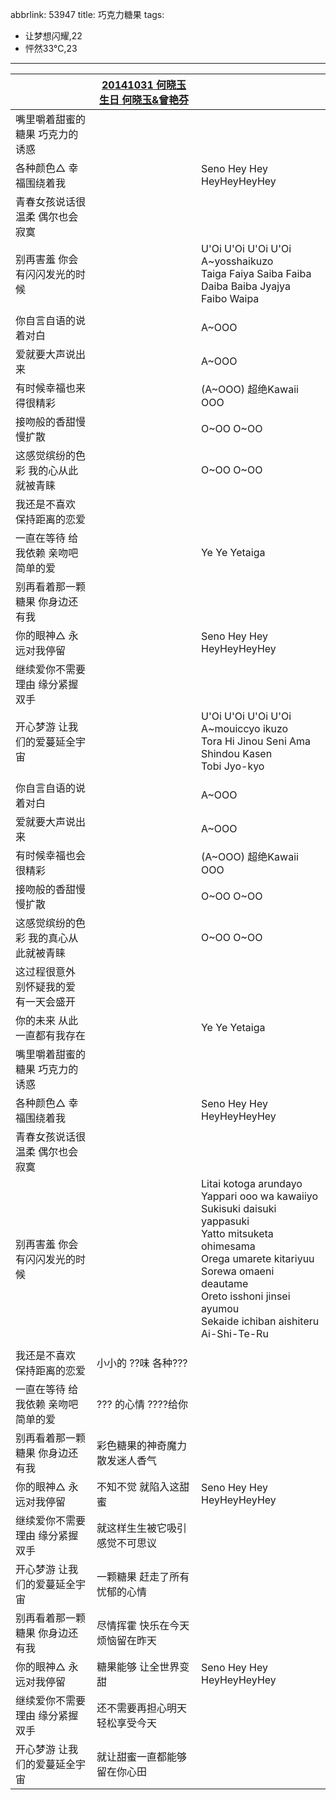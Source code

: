 abbrlink: 53947
title: 巧克力糖果
tags:
  - 让梦想闪耀,22
  - 怦然33℃,23
---
|      |[20141031 何晓玉生日 何晓玉&曾艳芬](https://www.bilibili.com/video/BV1Zs411U7sh/?p=8&t=6736)|      |
|--|--|--|
|嘴里嚼着甜蜜的糖果 巧克力的诱惑|      |      |
|各种颜色△ 幸福围绕着我|      |Seno Hey Hey HeyHeyHeyHey|
|青春女孩说话很温柔 偶尔也会寂寞|      |      |
|别再害羞 你会有闪闪发光的时候|      |U'Oi U'Oi U'Oi U'Oi<br>A~yosshaikuzo<br>Taiga Faiya Saiba Faiba Daiba Baiba Jyajya<br>Faibo Waipa|
|      |      |      |
|你自言自语的说着对白||A~OOO|
|爱就要大声说出来|      |A~OOO|
|有时候幸福也来得很精彩|      |(A~OOO) 超绝Kawaii OOO|
|接吻般的香甜慢慢扩散|      |O~OO O~OO|
|这感觉缤纷的色彩 我的心从此就被青睐|      |O~OO O~OO|
|我还是不喜欢 保持距离的恋爱|      ||
|一直在等待 给我依赖 亲吻吧 简单的爱|      |Ye Ye Yetaiga|
|别再看着那一颗糖果 你身边还有我|      ||
|你的眼神△ 永远对我停留|      |Seno Hey Hey HeyHeyHeyHey|
|继续爱你不需要理由 缘分紧握双手|      |      |
|开心梦游 让我们的爱蔓延全宇宙|      |U'Oi U'Oi U'Oi U'Oi<br>A~mouiccyo ikuzo<br>Tora Hi Jinou Seni Ama Shindou Kasen<br>Tobi Jyo-kyo|
|      |      |      |
|你自言自语的说着对白|      |A~OOO |
|爱就要大声说出来|      |A~OOO |
|有时候幸福也会很精彩|      |(A~OOO) 超绝Kawaii OOO|
|接吻般的香甜慢慢扩散|      |O~OO O~OO|
|这感觉缤纷的色彩 我的真心从此就被青睐|      |O~OO O~OO |
|这过程很意外 别怀疑我的爱 有一天会盛开|||
|你的未来 从此一直都有我存在|      |Ye Ye Yetaiga|
|嘴里嚼着甜蜜的糖果 巧克力的诱惑|      |      |
|各种颜色△ 幸福围绕着我|      |Seno Hey Hey HeyHeyHeyHey|
|青春女孩说话很温柔 偶尔也会寂寞|      |      |
|别再害羞 你会有闪闪发光的时候|      |Litai kotoga arundayo<br>Yappari ooo wa kawaiiyo<br>Sukisuki daisuki yappasuki<br>Yatto mitsuketa ohimesama<br>Orega umarete kitariyuu<br>Sorewa omaeni deautame<br>Oreto isshoni jinsei ayumou<br>Sekaide ichiban aishiteru<br>Ai-Shi-Te-Ru|
|      |      |      |
|我还是不喜欢 保持距离的恋爱|小小的 ??味 各种???|      |
|一直在等待 给我依赖 亲吻吧 简单的爱|??? 的心情 ????给你|      |
|别再看着那一颗糖果 你身边还有我|彩色糖果的神奇魔力 散发迷人香气|      |
|你的眼神△ 永远对我停留|不知不觉 就陷入这甜蜜|Seno Hey Hey HeyHeyHeyHey|
|继续爱你不需要理由 缘分紧握双手|就这样生生被它吸引 感觉不可思议|      |
|开心梦游 让我们的爱蔓延全宇宙|一颗糖果 赶走了所有忧郁的心情|      |
|别再看着那一颗糖果 你身边还有我|尽情挥霍 快乐在今天 烦恼留在昨天|      |
|你的眼神△ 永远对我停留|糖果能够 让全世界变甜|Seno Hey Hey HeyHeyHeyHey|
|继续爱你不需要理由 缘分紧握双手|还不需要再担心明天 轻松享受今天|      |
|开心梦游 让我们的爱蔓延全宇宙|就让甜蜜一直都能够留在你心田|      |